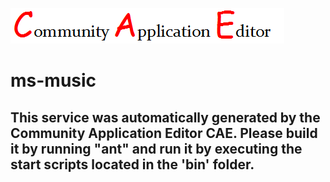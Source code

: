 ![CAE](https://github.com/CAE-Community-Application-Editor/CAE-Deployment-Temp/blob/master/microservice-158/img/logo.png)  

ms-music
===================


This service was automatically generated by the Community Application Editor CAE. Please build it by running "ant" and run it by executing the start scripts located in the 'bin' folder.
---------------
